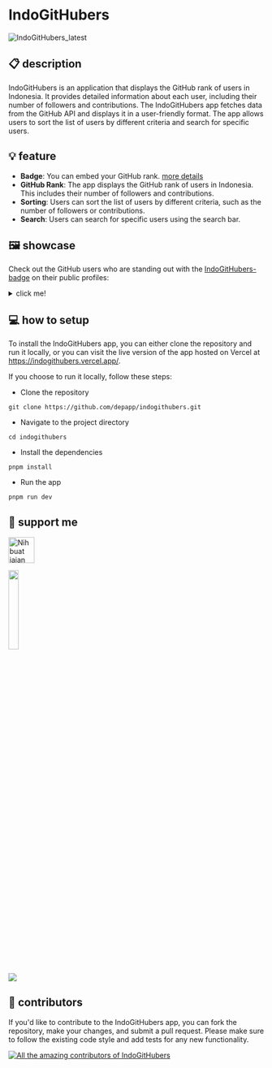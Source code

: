 # IndoGitHubers

![IndoGitHubers_latest](https://github.com/depapp/IndoGitHubers/assets/6134774/1f9ffb37-9257-4995-9ce1-57a4676c7cc9)

## :clipboard: description
IndoGitHubers is an application that displays the GitHub rank of users in Indonesia. It provides detailed information about each user, including their number of followers and contributions.
The IndoGitHubers app fetches data from the GitHub API and displays it in a user-friendly format. The app allows users to sort the list of users by different criteria and search for specific users.


## :bulb: feature
- **Badge**: You can embed your GitHub rank. [more details](https://github.com/depapp/IndoGitHubers/blob/main/BADGE_USAGE.md)
- **GitHub Rank**: The app displays the GitHub rank of users in Indonesia. This includes their number of followers and contributions.
- **Sorting**: Users can sort the list of users by different criteria, such as the number of followers or contributions.
- **Search**: Users can search for specific users using the search bar.


## :framed_picture: showcase
Check out the GitHub users who are standing out with the [IndoGitHubers-badge](https://github.com/depapp/IndoGitHubers/blob/main/BADGE_USAGE.md) on their public profiles:
<details>

<summary>click me!</summary>

* [depapp](https://github.com/depapp)

* [sendomoka](https://github.com/sendomoka)

* [taradevio](https://github.com/taradevio)

* [chandrabezzo](https://github.com/chandrabezzo)

* [crosbydoo](https://github.com/crosbydoo)

</details>


## :computer: how to setup
To install the IndoGitHubers app, you can either clone the repository and run it locally, or you can visit the live version of the app hosted on Vercel at https://indogithubers.vercel.app/.

If you choose to run it locally, follow these steps:
- Clone the repository
```
git clone https://github.com/depapp/indogithubers.git
```
- Navigate to the project directory
```
cd indogithubers
```
- Install the dependencies
```
pnpm install
```
- Run the app
```
pnpm run dev
```

## :muscle: support me
<a href="https://www.nihbuatjajan.com/depapp" target="_blank"><img src="https://d4xyvrfd64gfm.cloudfront.net/buttons/default-cta.png" alt="Nih buat jajan" style="height: 51px !important;" ></a>

<a href="https://saweria.co/depapp" target="_blank"><img src="https://github-production-user-asset-6210df.s3.amazonaws.com/6134774/278801090-c4efd5c9-c0a7-43dc-9ea1-c21bc1a55203.png" width="20%" height="20%"></a>

<a href="https://www.paypal.me/depapp" target="_blank"><img src="https://www.paypalobjects.com/digitalassets/c/website/marketing/apac/C2/logos-buttons/optimize/44_Yellow_PayPal_Pill_Button.png"></a>


## :busts_in_silhouette: contributors
If you'd like to contribute to the IndoGitHubers app, you can fork the repository, make your changes, and submit a pull request. Please make sure to follow the existing code style and add tests for any new functionality.

<a href="https://github.com/depapp/IndoGitHubers/graphs/contributors"><img src="https://contrib.rocks/image?repo=depapp/IndoGitHubers" alt="All the amazing contributors of IndoGitHubers"></a>
